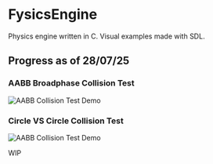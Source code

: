 # FysicsEngine

Physics engine written in C.
Visual examples made with SDL.

## Progress as of 28/07/25
### AABB Broadphase Collision Test

![AABB Collision Test Demo](https://raw.githubusercontent.com/patrykmrozek/FysicsEngine/main/docs/static/videos/fyAABB_testOverlap.gif)

### Circle VS Circle Collision Test

![AABB Collision Test Demo](https://raw.githubusercontent.com/patrykmrozek/FysicsEngine/main/docs/static/videos/circlevscircle_test.gif)



WIP
